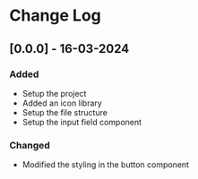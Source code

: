 # Change Log

## [0.0.0] - 16-03-2024

### Added

- Setup the project
- Added an icon library
- Setup the file structure
- Setup the input field component

### Changed

- Modified the styling in the button component
